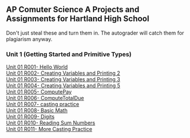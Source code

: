 ## AP Comuter Science A Projects and Assignments for Hartland High School

Don't just steal these and turn them in. The autograder will catch them for plagiarism anyway.


### Unit 1 (Getting Started and Primitive Types)

[Unit 01 R001- Hello World](https://github.com/natterbr21/AP_CSA/tree/main/Unit%201/Unit%2001%20R001-%20Hello%20World)<br>
[Unit 01 R002- Creating Variables and Printing 2](https://github.com/natterbr21/AP_CSA/tree/main/Unit%201/Unit%2001%20R002-%20Creating%20Variables%20and%20Printing%202)<br>
[Unit 01 R003- Creating Variables and Printing 3](https://github.com/natterbr21/AP_CSA/tree/main/Unit%201/Unit%2001%20R003-%20Creating%20Variables%20and%20Printing%203)<br>
[Unit 01 R004- Creating Variables and Printing 5](https://github.com/natterbr21/AP_CSA/tree/main/Unit%201/Unit%2001%20R004-%20Creating%20Variables%20and%20Printing%205)<br>
[Unit 01 R005- ComputePay](https://github.com/natterbr21/AP_CSA/tree/main/Unit%201/Unit%2001%20R005-%20ComputePay)<br>
[Unit 01 R006- ComputeTotalDue](https://github.com/natterbr21/AP_CSA/tree/main/Unit%201/Unit%2001%20R006-%20ComputeTotalDue)<br>
[Unit 01 R007- casting practice](https://github.com/natterbr21/AP_CSA/tree/main/Unit%201/Unit%2001%20R007-%20casting%20practice)<br>
[Unit 01 R008- Basic Math](https://github.com/natterbr21/AP_CSA/tree/main/Unit%201/Unit%2001%20R008-%20Basic%20Math)<br>
[Unit 01 R009- Digits](https://github.com/natterbr21/AP_CSA/tree/main/Unit%201/Unit%2001%20R009-%20Digits)<br>
[Unit 01 R010- Reading Sum Numbers
](https://github.com/natterbr21/AP_CSA/tree/main/Unit%201/Unit%2001%20R010-%20Reading%20Sum%20Numbers)<br>
[Unit 01 R011- More Casting Practice](https://github.com/natterbr21/AP_CSA/tree/main/Unit%201/Unit%2001%20R011-%20More%20Casting%20Practice)
